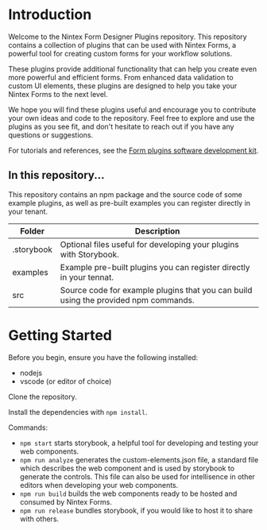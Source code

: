 # Introduction
Welcome to the Nintex Form Designer Plugins repository. This repository contains a collection of plugins that can be used with Nintex Forms, a powerful tool for creating custom forms for your workflow solutions.

These plugins provide additional functionality that can help you create even more powerful and efficient forms. From enhanced data validation to custom UI elements, these plugins are designed to help you take your Nintex Forms to the next level.

We hope you will find these plugins useful and encourage you to contribute your own ideas and code to the repository. Feel free to explore and use the plugins as you see fit, and don't hesitate to reach out if you have any questions or suggestions.

For tutorials and references, see the [Form plugins software development kit](https://help.nintex.com/en-US/formplugins/Home.htm).

## In this repository...

This repository contains an npm package and the source code of some example plugins, as well as pre-built examples you can register directly in your tenant.

|Folder|Description|
|------|-----------|
|.storybook| Optional files useful for developing your plugins with Storybook. |
|examples| Example pre-built plugins you can register directly in your tennat.|
|src| Source code for example plugins that you can build using the provided npm commands.|

# Getting Started
Before you begin, ensure you have the following installed:
* nodejs
* vscode (or editor of choice)

Clone the repository.

Install the dependencies with `npm install`.

Commands:

* `npm start` starts storybook, a helpful tool for developing and testing your web components.
* `npm run analyze` generates the custom-elements.json file, a standard file which describes the web component and is used by storybook to generate the controls. This file can also be used for intellisence in other editors when developing your web components.
* `npm run build` builds the web components ready to be hosted and consumed by Nintex Forms.
* `npm run release` bundles storybook, if you would like to host it to share with others.
